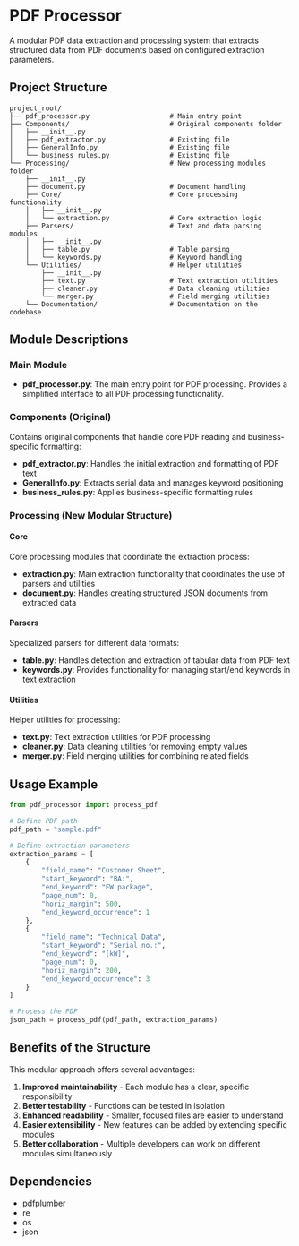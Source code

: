 # PDF Processor

A modular PDF data extraction and processing system that extracts structured data from PDF documents based on configured extraction parameters.

## Project Structure

```
project_root/
├── pdf_processor.py                    # Main entry point
├── Components/                         # Original components folder
│   ├── __init__.py
│   ├── pdf_extractor.py                # Existing file
│   ├── GeneralInfo.py                  # Existing file
│   └── business_rules.py               # Existing file
└── Processing/                         # New processing modules folder
    ├── __init__.py
    ├── document.py                     # Document handling
    ├── Core/                           # Core processing functionality
    │   ├── __init__.py
    │   └── extraction.py               # Core extraction logic
    ├── Parsers/                        # Text and data parsing modules
    │   ├── __init__.py
    │   ├── table.py                    # Table parsing
    │   └── keywords.py                 # Keyword handling
    └── Utilities/                      # Helper utilities
        ├── __init__.py
        ├── text.py                     # Text extraction utilities
        ├── cleaner.py                  # Data cleaning utilities
        └── merger.py                   # Field merging utilities
    └── Documentation/                  # Documentation on the codebase 
```

## Module Descriptions

### Main Module

- **pdf_processor.py**: The main entry point for PDF processing. Provides a simplified interface to all PDF processing functionality.

### Components (Original)

Contains original components that handle core PDF reading and business-specific formatting:

- **pdf_extractor.py**: Handles the initial extraction and formatting of PDF text
- **GeneralInfo.py**: Extracts serial data and manages keyword positioning
- **business_rules.py**: Applies business-specific formatting rules

### Processing (New Modular Structure)

#### Core

Core processing modules that coordinate the extraction process:

- **extraction.py**: Main extraction functionality that coordinates the use of parsers and utilities
- **document.py**: Handles creating structured JSON documents from extracted data

#### Parsers

Specialized parsers for different data formats:

- **table.py**: Handles detection and extraction of tabular data from PDF text
- **keywords.py**: Provides functionality for managing start/end keywords in text extraction

#### Utilities

Helper utilities for processing:

- **text.py**: Text extraction utilities for PDF processing
- **cleaner.py**: Data cleaning utilities for removing empty values
- **merger.py**: Field merging utilities for combining related fields

## Usage Example

```python
from pdf_processor import process_pdf

# Define PDF path
pdf_path = "sample.pdf"

# Define extraction parameters
extraction_params = [
    {
        "field_name": "Customer Sheet",
        "start_keyword": "BA:",
        "end_keyword": "FW package",
        "page_num": 0,
        "horiz_margin": 500,
        "end_keyword_occurrence": 1
    },
    {
        "field_name": "Technical Data",
        "start_keyword": "Serial no.:",
        "end_keyword": "[kW]",
        "page_num": 0,
        "horiz_margin": 200,
        "end_keyword_occurrence": 3
    }
]

# Process the PDF
json_path = process_pdf(pdf_path, extraction_params)
```

## Benefits of the Structure

This modular approach offers several advantages:

1. **Improved maintainability** - Each module has a clear, specific responsibility
2. **Better testability** - Functions can be tested in isolation
3. **Enhanced readability** - Smaller, focused files are easier to understand
4. **Easier extensibility** - New features can be added by extending specific modules
5. **Better collaboration** - Multiple developers can work on different modules simultaneously

## Dependencies

- pdfplumber
- re
- os
- json
